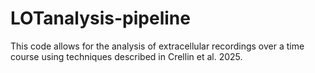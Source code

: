 # LOTanalysis-pipeline
This code allows for the analysis of extracellular recordings over a time course using techniques described in Crellin et al. 2025. 

